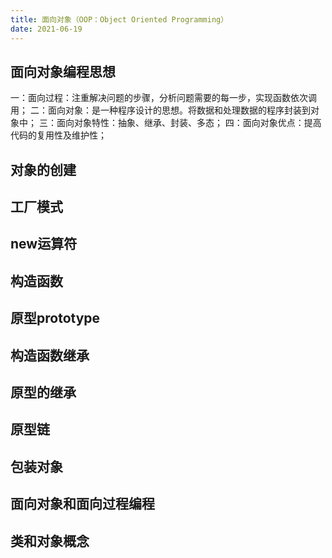 ```yaml
---
title: 面向对象（OOP：Object Oriented Programming）
date: 2021-06-19
---
```


## 面向对象编程思想
一：面向过程：注重解决问题的步骤，分析问题需要的每一步，实现函数依次调用；
二：面向对象：是一种程序设计的思想。将数据和处理数据的程序封装到对象中；
三：面向对象特性：抽象、继承、封装、多态；
四：面向对象优点：提高代码的复用性及维护性；

## 对象的创建

## 工厂模式

## new运算符

## 构造函数

## 原型prototype

## 构造函数继承

## 原型的继承

## 原型链

## 包装对象

## 面向对象和面向过程编程

## 类和对象概念
